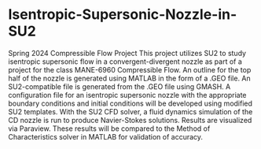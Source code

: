 # Isentropic-Supersonic-Nozzle-in-SU2
Spring 2024 Compressible Flow Project
This project utilizes SU2 to study isentropic supersonic flow in a convergent-divergent nozzle as part of a project for the class MANE-6960 Compressible Flow.
An outline for the top half of the nozzle is generated using MATLAB in the form of a .GEO file. An SU2-compatible file is generated from the .GEO file using GMASH.
A configuration file for an isentropic supersonic nozzle with the appropriate boundary conditions and initial conditions will be developed using modified SU2 templates. With the SU2 CFD solver, a fluid dynamics simulation of the CD nozzle is run to produce Navier-Stokes solutions. Results are visualized via Paraview. These results will be compared to the Method of Characteristics solver in MATLAB for validation of accuracy.
